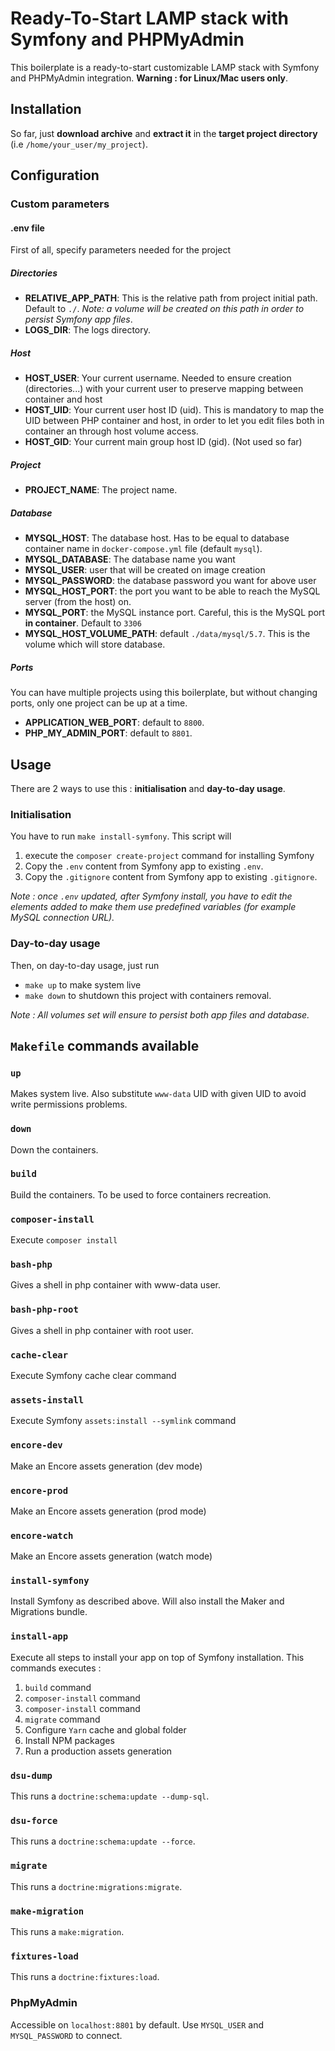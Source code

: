 # Ready-To-Start LAMP stack with Symfony and PHPMyAdmin
This boilerplate is a ready-to-start customizable LAMP stack with Symfony and PHPMyAdmin integration. 
__Warning : for Linux/Mac users only__.

## Installation
So far, just __download archive__ and __extract it__ in the __target project directory__ (i.e `/home/your_user/my_project`).

## Configuration
### Custom parameters

#### .env file
First of all, specify parameters needed for the project

##### Directories
- __RELATIVE_APP_PATH__: This is the relative path from project initial path. Default to `./`. _Note: a volume will be created on this path in order to persist Symfony app files_. 
- __LOGS_DIR__: The logs directory.

##### Host
- __HOST_USER__: Your current username. Needed to ensure creation (directories...) with your current user to preserve mapping between container and host
- __HOST_UID__: Your current user host ID (uid). This is mandatory to map the UID between PHP container and host, in order to let you edit files both in container an through host volume access.
- __HOST_GID__: Your current main group host ID (gid). (Not used so far)

##### Project
- __PROJECT_NAME__: The project name.

##### Database
- __MYSQL_HOST__: The database host. Has to be equal to database container name in `docker-compose.yml` file (default `mysql`).    
- __MYSQL_DATABASE__: The database name you want
- __MYSQL_USER__: user that will be created on image creation
- __MYSQL_PASSWORD__: the database password you want for above user
- __MYSQL_HOST_PORT__: the port you want to be able to reach the MySQL server (from the host) on. 
- __MYSQL_PORT__: the MySQL instance port. Careful, this is the MySQL port __in container__. Default to `3306`  
- __MYSQL_HOST_VOLUME_PATH__: default `./data/mysql/5.7`. This is the volume which will store database.

##### Ports    

You can have multiple projects using this boilerplate, but without changing ports, only one project can be up at a time.

- __APPLICATION_WEB_PORT__: default to `8800`.
- __PHP_MY_ADMIN_PORT__: default to `8801`.


## Usage
There are 2 ways to use this : __initialisation__ and __day-to-day usage__.
### Initialisation
You have to run `make install-symfony`. This script will 
1. execute the `composer create-project` command for installing Symfony
2. Copy the `.env` content from Symfony app to existing `.env`.
3. Copy the `.gitignore` content from Symfony app to existing `.gitignore`.

_Note : once `.env` updated, after Symfony install, you have to edit the elements added to make them use predefined variables (for example MySQL connection URL)._

### Day-to-day usage
Then, on day-to-day usage, just run 
- `make up` to make system live
- `make down` to shutdown this project with containers removal. 

_Note : All volumes set will ensure to persist both app files and database._

## `Makefile` commands available

### `up`
Makes system live. Also substitute `www-data` UID with given UID to avoid write permissions problems.
### `down`
Down the containers.
### `build`
Build the containers. To be used to force containers recreation.
### `composer-install`
Execute `composer install`
### `bash-php`
Gives a shell in php container with www-data user.
### `bash-php-root`
Gives a shell in php container with root user.
### `cache-clear`
Execute Symfony cache clear command
### `assets-install`
Execute Symfony `assets:install --symlink` command
### `encore-dev`
Make an Encore assets generation (dev mode)
### `encore-prod`
Make an Encore assets generation (prod mode)
### `encore-watch`
Make an Encore assets generation (watch mode)
### `install-symfony`
Install Symfony as described above. Will also install the Maker and Migrations bundle. 
### `install-app`
Execute all steps to install your app on top of Symfony installation. This commands executes :
1. `build` command
2. `composer-install` command
3. `composer-install` command
4. `migrate` command
5. Configure `Yarn` cache and global folder
6. Install NPM packages
7. Run a production assets generation
### `dsu-dump`
This runs a `doctrine:schema:update --dump-sql`.
### `dsu-force`
This runs a `doctrine:schema:update --force`.
### `migrate`
This runs a `doctrine:migrations:migrate`.
### `make-migration`
This runs a `make:migration`.
### `fixtures-load`
This runs a `doctrine:fixtures:load`.


### PhpMyAdmin
Accessible on `localhost:8801` by default. Use `MYSQL_USER` and `MYSQL_PASSWORD` to connect.